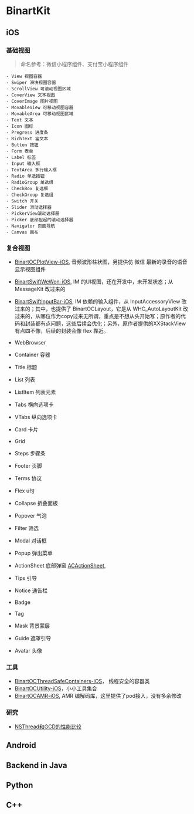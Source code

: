# BinartKit


## iOS

### 基础视图

> 命名参考：微信小程序组件、支付宝小程序组件

```
- View 视图容器
- Swiper 滑块视图容器
- ScrollView 可滚动视图区域
- CoverView 文本视图
- CoverImage 图片视图
- MovableView 可移动视图容器
- MovableArea 可移动视图区域
- Text 文本
- Icon 图标
- Pregress 进度条
- RichText 富文本
- Button 按钮
- Form 表单
- Label 标签
- Input 输入框 
- TextArea 多行输入框
- Radio 单选按钮
- RadioGroup 单选组
- CheckBox 复选框
- CheckGroup 复选组
- Switch 开关
- Slider 滑动选择器
- PickerView滚动选择器
- Picker 底部担起的滚动选择器
- Navigator 页面导航
- Canvas 画布
```

### 复合视图

- [BinartOCPlotView-iOS](https://github.com/fallending/BinartOCPlotView-iOS), 音频波形柱状图，另提供仿 微信 最新的录音的语音显示视图组件
- [BinartSwiftWeWon-iOS](https://github.com/fallending/BinartSwiftWeWon-iOS), IM 的UI视图，还在开发中，未开发状态；从 MessageKit 改过来的
- [BinartSwiftInputBar-iOS](https://github.com/fallending/BinartSwiftInputBar-iOS), IM 依赖的输入组件，从 InputAccessoryView 改过来的；其中，也提供了 BinartOCLayout，它是从 WHC_AutoLayoutKit 改过来的，从哪位作为copy过来无所谓，重点是不想从头开始写；原作者的代码和封装都有点问题，这些后续会优化；另外，原作者提供的XXStackView有点四不像，后续的封装会像 flex 靠近。

- WebBrowser

- Container 容器
- Title 标题
- List 列表
- ListItem 列表元素
- Tabs 横向选项卡
- VTabs 纵向选项卡
- Card 卡片
- Grid
- Steps 步骤条
- Footer 页脚
- Terms 协议
- Flex u句
- Collapse 折叠面板

- Popover 气泡
- Filter 筛选
- Modal 对话框
- Popup 弹出菜单
- ActionSheet 底部弹窗 [ACActionSheet](https://github.com/chenxianj/ACActionSheet),

- Tips 引导
- Notice 通告栏
- Badge
- Tag
- Mask 背景蒙层
- Guide 遮罩引导
- Avatar 头像

### 工具

- [BinartOCThreadSafeContainers-iOS](https://github.com/fallending/BinartOCThreadSafeContainers-iOS)， 线程安全的容器类
- [BinartOCUtility-iOS](https://github.com/fallending/BinartOCUtility-iOS)，小小工具集合
- [BinartOCAMR-iOS](https://github.com/fallending/BinartOCAMR-iOS), AMR 编解码库，这里提供了pod接入，没有多余修改

### 研究

- [NSThread和GCD的性能比较](https://github.com/fallending/BinartOCExamples/tree/main/1-NSThread-vs-GCD/NSThread_GCD)

## Android

## Backend in Java

## Python

## C++

